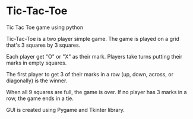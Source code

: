 # Tic-Tac-Toe
Tic Tac Toe game using python

Tic-Tac-Toe is a two player simple game.
The game is played on a grid that's 3 squares by 3 squares.

Each player get "O" or "X" as their mark. Players take turns putting their marks in empty squares.

The first player to get 3 of their marks in a row (up, down, across, or diagonally) is the winner.

When all 9 squares are full, the game is over. If no player has 3 marks in a row, the game ends in a tie.

GUI is created using Pygame and Tkinter library.
